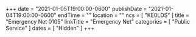 +++
date = "2021-01-05T19:00:00-0600"
publishDate = "2021-01-04T19:00:00-0600"
endTime = ""
location = ""
ncs = [ "KE0LDS" ]
title = "Emergency Net 0105"
linkTitle = "Emergency Net"
categories = [ "Public Service" ]
dates = [ "Hidden" ]
+++
